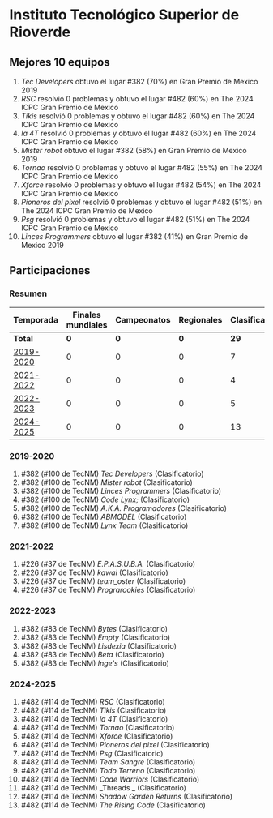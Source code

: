 # Instituto Tecnológico Superior de Rioverde

## Mejores 10 equipos

1. _Tec Developers_ obtuvo el lugar #382 (70%) en Gran Premio de Mexico 2019
1. _RSC_ resolvió 0 problemas y obtuvo el lugar #482 (60%) en The 2024 ICPC Gran Premio de Mexico
1. _Tikis_ resolvió 0 problemas y obtuvo el lugar #482 (60%) en The 2024 ICPC Gran Premio de Mexico
1. _la 4T_ resolvió 0 problemas y obtuvo el lugar #482 (60%) en The 2024 ICPC Gran Premio de Mexico
1. _Mister robot_ obtuvo el lugar #382 (58%) en Gran Premio de Mexico 2019
1. _Tornao_ resolvió 0 problemas y obtuvo el lugar #482 (55%) en The 2024 ICPC Gran Premio de Mexico
1. _Xforce_ resolvió 0 problemas y obtuvo el lugar #482 (54%) en The 2024 ICPC Gran Premio de Mexico
1. _Pioneros del pixel_ resolvió 0 problemas y obtuvo el lugar #482 (51%) en The 2024 ICPC Gran Premio de Mexico
1. _Psg_ resolvió 0 problemas y obtuvo el lugar #482 (51%) en The 2024 ICPC Gran Premio de Mexico
1. _Linces Programmers_ obtuvo el lugar #382 (41%) en Gran Premio de Mexico 2019

## Participaciones

### Resumen

| Temporada | Finales mundiales | Campeonatos | Regionales | Clasificatorios | Equipos |
| --- | --- | --- | --- | --- | --- |
| **Total** | **0** | **0** | **0** | **29** | **29** |
| [2019-2020](#2019-2020) | 0 | 0 | 0 | 7 | 7 |
| [2021-2022](#2021-2022) | 0 | 0 | 0 | 4 | 4 |
| [2022-2023](#2022-2023) | 0 | 0 | 0 | 5 | 5 |
| [2024-2025](#2024-2025) | 0 | 0 | 0 | 13 | 13 |

### 2019-2020

1. #382 (#100 de TecNM) _Tec Developers_ (Clasificatorio)
1. #382 (#100 de TecNM) _Mister robot_ (Clasificatorio)
1. #382 (#100 de TecNM) _Linces Programmers_ (Clasificatorio)
1. #382 (#100 de TecNM) _Code Lynx;_ (Clasificatorio)
1. #382 (#100 de TecNM) _A.K.A. Programadores_ (Clasificatorio)
1. #382 (#100 de TecNM) _ABMODEL_ (Clasificatorio)
1. #382 (#100 de TecNM) _Lynx Team_ (Clasificatorio)

### 2021-2022

1. #226 (#37 de TecNM) _E.P.A.S.U.B.A._ (Clasificatorio)
1. #226 (#37 de TecNM) _kawai_ (Clasificatorio)
1. #226 (#37 de TecNM) _team_oster_ (Clasificatorio)
1. #226 (#37 de TecNM) _Prograrookies_ (Clasificatorio)

### 2022-2023

1. #382 (#83 de TecNM) _Bytes_ (Clasificatorio)
1. #382 (#83 de TecNM) _Empty_ (Clasificatorio)
1. #382 (#83 de TecNM) _Lisdexia_ (Clasificatorio)
1. #382 (#83 de TecNM) _Beta_ (Clasificatorio)
1. #382 (#83 de TecNM) _Inge's_ (Clasificatorio)

### 2024-2025

1. #482 (#114 de TecNM) _RSC_ (Clasificatorio)
1. #482 (#114 de TecNM) _Tikis_ (Clasificatorio)
1. #482 (#114 de TecNM) _la 4T_ (Clasificatorio)
1. #482 (#114 de TecNM) _Tornao_ (Clasificatorio)
1. #482 (#114 de TecNM) _Xforce_ (Clasificatorio)
1. #482 (#114 de TecNM) _Pioneros del pixel_ (Clasificatorio)
1. #482 (#114 de TecNM) _Psg_ (Clasificatorio)
1. #482 (#114 de TecNM) _Team Sangre_ (Clasificatorio)
1. #482 (#114 de TecNM) _Todo Terreno_ (Clasificatorio)
1. #482 (#114 de TecNM) _Code Warriors_ (Clasificatorio)
1. #482 (#114 de TecNM) _Threads _ (Clasificatorio)
1. #482 (#114 de TecNM) _Shadow Garden Returns_ (Clasificatorio)
1. #482 (#114 de TecNM) _The Rising Code_ (Clasificatorio)



